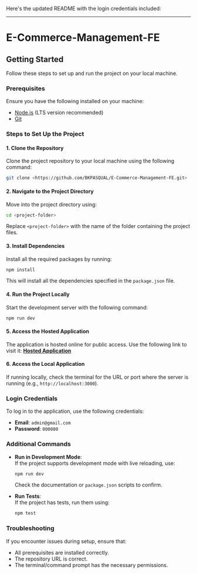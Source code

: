 Here's the updated README with the login credentials included:

---

# E-Commerce-Management-FE

## Getting Started

Follow these steps to set up and run the project on your local machine.

### Prerequisites

Ensure you have the following installed on your machine:

- [Node.js](https://nodejs.org/) (LTS version recommended)
- [Git](https://git-scm.com/)

### Steps to Set Up the Project

#### 1. Clone the Repository
Clone the project repository to your local machine using the following command:
```bash
git clone <https://github.com/BKPASQUAL/E-Commerce-Management-FE.git>
```

#### 2. Navigate to the Project Directory
Move into the project directory using:
```bash
cd <project-folder>
```
Replace `<project-folder>` with the name of the folder containing the project files.

#### 3. Install Dependencies
Install all the required packages by running:
```bash
npm install
```
This will install all the dependencies specified in the `package.json` file.

#### 4. Run the Project Locally
Start the development server with the following command:
```bash
npm run dev
```

#### 5. Access the Hosted Application
The application is hosted online for public access. Use the following link to visit it:
[**Hosted Application**](https://e-commerce-management-fe.vercel.app)

#### 6. Access the Local Application
If running locally, check the terminal for the URL or port where the server is running (e.g., `http://localhost:3000`).

### Login Credentials

To log in to the application, use the following credentials:

- **Email**: `admin@gmail.com`  
- **Password**: `000000`

### Additional Commands

- **Run in Development Mode**:  
  If the project supports development mode with live reloading, use:
  ```bash
  npm run dev
  ```
  Check the documentation or `package.json` scripts to confirm.

- **Run Tests**:  
  If the project has tests, run them using:
  ```bash
  npm test
  ```

### Troubleshooting

If you encounter issues during setup, ensure that:

- All prerequisites are installed correctly.
- The repository URL is correct.
- The terminal/command prompt has the necessary permissions. 


